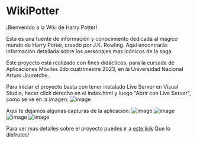 # WikiPotter

¡Bienvenido a la Wiki de Harry Potter!

Esta es una fuente de información y conocimiento dedicada al mágico mundo de Harry Potter, creado por J.K. Rowling. Aquí encontrarás información detallada sobre los personajes mas icónicos de la saga.

Este proyecto está realizado con fines didácticos, para la cursada de Aplicaciones Móviles 2do cuatrimestre 2023, en la Universidad Nacional Arturo Jauretche.

Para iniciar el proyecto basta con tener instalado Live Server en Visual Studio, hacer click derecho en el index.html y luego "Abrir con Live Server", como se ve en la imagen:
![image](https://github.com/Aplicaciones-Moviles-20232C/AplicacionWeb/assets/81206296/97b7071a-c8ad-486f-8988-d7ce392cf295)

Aqui te dejamos algunas capturas de la aplicación:
![image](https://github.com/Aplicaciones-Moviles-20232C/AplicacionWeb/assets/81206296/b3896569-3ab6-4d4c-8ebb-532454a2725e)
![image](https://github.com/Aplicaciones-Moviles-20232C/AplicacionWeb/assets/81206296/ad8bebfe-4f18-4d19-8268-f620782ab9bb)
![image](https://github.com/Aplicaciones-Moviles-20232C/AplicacionWeb/assets/81206296/1097aa36-d9ba-4137-8ea8-c5abbcf0a7e4)
![image](https://github.com/Aplicaciones-Moviles-20232C/AplicacionWeb/assets/81206296/23fef348-3093-4036-9fa1-ab6328f588ec)

Para ver mas detalles sobre el proyecto puedes ir a [este link](https://github.com/Aplicaciones-Moviles-20232C/AplicacionWeb )
Que lo disfrutes!
